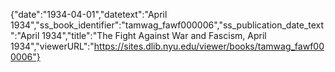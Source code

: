 {"date":"1934-04-01","datetext":"April 1934","ss_book_identifier":"tamwag_fawf000006","ss_publication_date_text":"April 1934","title":"The Fight Against War and Fascism, April 1934","viewerURL":"https://sites.dlib.nyu.edu/viewer/books/tamwag_fawf000006"}
